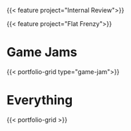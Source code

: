 ---
---
{{< feature project="Internal Review">}}

{{< feature project="Flat Frenzy">}}

# Game Jams

{{< portfolio-grid type="game-jam">}}

# Everything

{{< portfolio-grid >}}